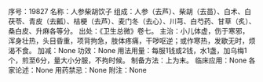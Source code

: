 序号：19827
名称：人参柴胡饮子
组成：人参（去芦）、柴胡（去苗）、白术、白茯苓、青皮（去瓤）、桔梗（去芦）、麦门冬（去心）、川芎、白芍药、甘草（炙）、桑白皮、升麻各等分。
出处：《卫生总微》卷七。
主治：小儿体虚，伤于寒邪，浑身壮热，头目昏重，项背拘急，肢体疼痛，干哕呕逆；或作寒热，发歇无时，烦渴不食。
加减：None
功效：None
用法用量：每服1钱或2钱，水1盏，加乌梅1个，煎至6分，量大小分服，不拘时候。
制备方法：上为末。
临床应用：None
各家论述：None
用药禁忌：None
附注：None
